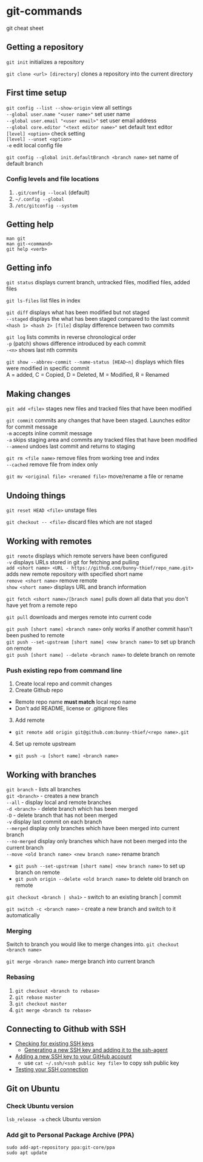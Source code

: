 # git-commands
git cheat sheet

## Getting a repository

`git init` initializes a repository

`git clone <url> [directory]` clones a repository into the current directory

## First time setup

`git config --list --show-origin` view all settings  
`--global user.name "<user name>"` set user name  
`--global user.email "<user email>"` set user email address  
`--global core.editor "<text editor name>"` set default text editor  
`[level] <option>` check setting  
`[level] --unset <option>`  
`-e` edit local config file  

`git config --global init.defaultBranch <branch name>` set name of default branch

### Config levels and file locations
1. `.git/config --local` (default)  
2. `~/.config --global`  
3. `/etc/gitconfig --system`  

## Getting help
`man git`  
`man git-<command>`  
`git help <verb>` 

## Getting info

`git status` displays current branch, untracked files, modified files, added files

`git ls-files` list files in index

`git diff` displays what has been modified but not staged  
`--staged` displays the what has been staged compared to the last commit  
`<hash 1> <hash 2> [file]` display difference between two commits  

`git log` lists commits in reverse chronological order  
`-p` (patch) shows difference introduced by each commit  
`-<n>` shows last nth commits 

`git show --abbrev-commit --name-status [HEAD~n]` displays which files were modified in specific commit  
A = added, C = Copied, D = Deleted, M = Modified, R = Renamed

## Making changes

`git add <file>` stages new files and tracked files that have been modified

`git commit` commits any  changes that have been staged. Launches editor for commit message  
`-m` accepts inline commit message  
`-a` skips staging area and commits any tracked files that have been modified  
`--ammend` undoes last commit and returns to staging  

`git rm <file name>` remove files from working tree and index  
`--cached` remove file from index only

`git mv <original file> <renamed file>` move/rename a file or rename

## Undoing things

`git reset HEAD <file>` unstage files

`git checkout -- <file>` discard files which are not staged

## Working with remotes

`git remote` displays which remote servers have been configured  
`-v` displays URLs stored in git for fetching and pulling  
`add <short name> <URL - https://github.com/bunny-thief/repo_name.git>` adds new remote repository with specified short name  
`remove <short name>` remove remote  
`show <short name>` displays URL and branch information  

`git fetch <short name>/[branch name]` pulls down all data that you don't have yet from a remote repo  

`git pull` downloads and merges remote into current code

`git push [short name] <branch name>` only works if another commit hasn't been pushed to remote  
`git push --set-upstream [short name] <new branch name>` to set up branch on remote  
`git push [short name] --delete <branch name>` to delete branch on remote  

### Push existing repo from command line
1. Create local repo and commit changes  
2. Create Github repo  
 * Remote repo name **must match** local repo name  
 * Don't add README, license or .gitignore files  
3. Add remote  
 * `git remote add origin git@github.com:bunny-thief/<repo name>.git`  
4. Set up remote upstream  
 * `git push -u [short name] <branch name>`  

## Working with branches

`git branch` - lists all branches  
`git <branch>` - creates a new branch  
`--all` - display local and remote branches  
`-d <branch>` - delete branch which has been merged  
`-D` <branch> - delete branch that has not been merged  
`-v` display last commit on each branch  
`--merged` display only branches which have been merged into current branch  
`--no-merged` display only branches which have not been merged into the current branch  
`--move <old branch name> <new branch name>` rename branch  
  * `git push --set-upstream [short name] <new branch name>` to set up branch on remote  
  * `git push origin --delete <old branch name>` to delete old branch on remote  

`git checkout <branch | sha1>` - switch to an existing branch | commit  

`git switch -c <branch name>` - create a new branch and switch to it automatically     

### Merging
Switch to branch you would like to merge changes into. `git checkout <branch name>`

`git merge <branch name>` merge branch into current branch  

### Rebasing
1. `git checkout <branch to rebase>`  
2. `git rebase master`  
3. `git checkout master`
3. `git merge <branch to rebase>`

## Connecting to Github with SSH

* [Checking for existing SSH keys](https://docs.github.com/en/free-pro-team@latest/github/authenticating-to-github/checking-for-existing-ssh-keys)  
  * [Generating a new SSH key and adding it to the ssh-agent](https://docs.github.com/en/free-pro-team@latest/github/authenticating-to-github/generating-a-new-ssh-key-and-adding-it-to-the-ssh-agent)  
* [Adding a new SSH key to your GitHub account](https://docs.github.com/en/free-pro-team@latest/github/authenticating-to-github/adding-a-new-ssh-key-to-your-github-account)  
  * use `cat ~/.ssh/<ssh public key file>` to copy ssh public key  
* [Testing your SSH connection](https://docs.github.com/en/free-pro-team@latest/github/authenticating-to-github/testing-your-ssh-connection)  

## Git on Ubuntu

### Check Ubuntu version
`lsb_release -a` check Ubuntu version

### Add git to Personal Package Archive (PPA)
`sudo add-apt-repository ppa:git-core/ppa`  
`sudo apt update`
